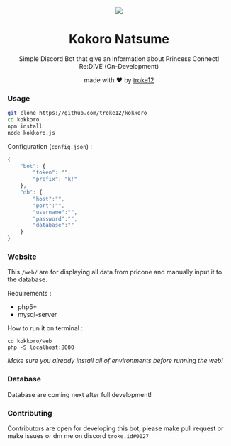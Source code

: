 <p align="center">
  <img src="https://cdn.discordapp.com/attachments/861904940716654614/861939464572764160/kokoro.png" />
</p>

<h1 align="center">Kokoro Natsume</h1>

<p align="center">Simple Discord Bot that give an information about Princess Connect! Re:DIVE (On-Development)</p>
<p align="center">
made with ♥ by <a href="https://github.com/troke12">troke12</a>
</p>

### Usage

```bash
git clone https://github.com/troke12/kokkoro
cd kokkoro
npm install
node kokkoro.js
```

Configuration (`config.json`) :

```js
{
    "bot": {
        "token": "",
        "prefix": "k!"
    },
    "db": {
        "host":"",
        "port":"",
        "username":"",
        "password":"",
        "database":""
    }
}
```

### Website

This `/web/` are for displaying all data from pricone and manually input it to the database.

Requirements :
- php5+
- mysql-server

How to run it on terminal :

```
cd kokkoro/web
php -S localhost:8000
```

*Make sure you already install all of environments before running the web!*

### Database

Database are coming next after full development!

### Contributing

Contributors are open for developing this bot, please make pull request or make issues or dm me on discord `troke.id#0027`